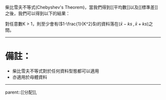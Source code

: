 柴比雪夫不等式(Chebyshev's Theorem)，當我們得到[[平均數]]以及[[標準差]]之後，我們可以得到以下的結果：

對任意數K > 1，則至少會有($1-\frac{1}{K^2}$)的資料落在($\bar{x}-ks\,,\,\bar{x}+ks$)之間。
- - -
# 備註：
- 柴比雪夫不等式對於任何資料型態都可以適用
- 亦適用於母體資料
- - -
parent::[[分配]],
